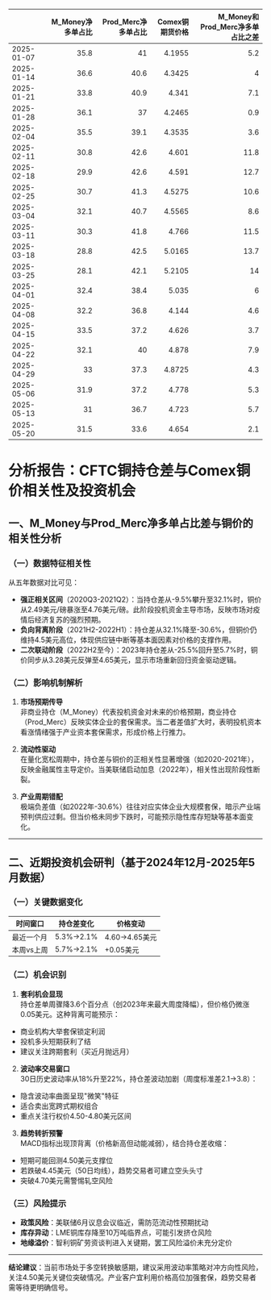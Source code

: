 |            |   M_Money净多单占比 |   Prod_Merc净多单占比 |   Comex铜期货价格 |   M_Money和Prod_Merc净多单占比之差 |
|:-----------|--------------------:|----------------------:|------------------:|-----------------------------------:|
| 2025-01-07 |                35.8 |                  41   |            4.1955 |                                5.2 |
| 2025-01-14 |                36.6 |                  40.6 |            4.3425 |                                4   |
| 2025-01-21 |                33.8 |                  40.9 |            4.341  |                                7.1 |
| 2025-01-28 |                36.1 |                  37   |            4.2465 |                                0.9 |
| 2025-02-04 |                35.5 |                  39.1 |            4.3535 |                                3.6 |
| 2025-02-11 |                30.8 |                  42.6 |            4.601  |                               11.8 |
| 2025-02-18 |                29.9 |                  42.6 |            4.591  |                               12.7 |
| 2025-02-25 |                30.7 |                  41.3 |            4.5275 |                               10.6 |
| 2025-03-04 |                32.1 |                  40.7 |            4.5565 |                                8.6 |
| 2025-03-11 |                30.3 |                  41.8 |            4.766  |                               11.5 |
| 2025-03-18 |                28.8 |                  42.5 |            5.0165 |                               13.7 |
| 2025-03-25 |                28.1 |                  42.1 |            5.2105 |                               14   |
| 2025-04-01 |                32.4 |                  38.4 |            5.035  |                                6   |
| 2025-04-08 |                32.2 |                  36.8 |            4.144  |                                4.6 |
| 2025-04-15 |                33.5 |                  37.2 |            4.626  |                                3.7 |
| 2025-04-22 |                32.1 |                  40   |            4.878  |                                7.9 |
| 2025-04-29 |                33   |                  37.3 |            4.8725 |                                4.3 |
| 2025-05-06 |                31.9 |                  37.2 |            4.778  |                                5.3 |
| 2025-05-13 |                31   |                  36.7 |            4.723  |                                5.7 |
| 2025-05-20 |                31.5 |                  33.6 |            4.654  |                                2.1 |![图](interest_exchange.png)



# 分析报告：CFTC铜持仓差与Comex铜价相关性及投资机会

## 一、M_Money与Prod_Merc净多单占比差与铜价的相关性分析

### （一）数据特征相关性
从五年数据对比可见：
- **强正相关区间**（2020Q3-2021Q2）：当持仓差从-9.5%攀升至32.1%时，铜价从2.49美元/磅暴涨至4.76美元/磅。此阶段投机资金主导市场，反映市场对疫情后经济复苏的强烈预期。
- **负向背离阶段**（2021H2-2022H1）：持仓差从32.1%降至-30.6%，但铜价仍维持4.5美元高位，体现供应链中断等基本面因素对价格的支撑作用。
- **二次联动阶段**（2022H2至今）：2023年持仓差从-25.5%回升至5.7%时，铜价同步从3.28美元反弹至4.65美元，显示市场重新回归资金驱动逻辑。

### （二）影响机制解析
1. **市场预期传导**  
非商业持仓（M_Money）代表投机资金对未来的价格预期，商业持仓（Prod_Merc）反映实体企业的套保需求。当二者差值扩大时，表明投机资本看涨情绪强于产业资本套保需求，形成价格上行推力。

2. **流动性驱动**  
在量化宽松周期中，持仓差与铜价的正相关性显著增强（如2020-2021年），反映金融属性主导定价。当美联储启动加息（2022年），相关性出现阶段性断裂。

3. **产业周期错配**  
极端负差值（如2022年-30.6%）往往对应实体企业大规模套保，暗示产业端预判供应过剩。但当价格未同步下跌时，可能预示隐性库存短缺等基本面变化。

---

## 二、近期投资机会研判（基于2024年12月-2025年5月数据）

### （一）关键数据变化
| 时间窗口       | 持仓差变化 | 价格变动    |
|----------------|------------|-------------|
| 最近一个月     | 5.3%→2.1%  | 4.60→4.65美元|
| 本周vs上周     | 5.7%→2.1%  | +0.05美元   |

### （二）机会识别
1. **套利机会显现**  
持仓差单周骤降3.6个百分点（创2023年来最大周度降幅），但价格仍微涨0.05美元。这种背离可能预示：
- 商业机构大举套保锁定利润
- 投机多头短期获利了结
- 建议关注跨期套利（买近月抛远月）

2. **波动率交易窗口**  
30日历史波动率从18%升至22%，持仓差波动加剧（周度标准差2.1→3.8）：
- 隐含波动率曲面呈现"微笑"特征
- 适合卖出宽跨式期权组合
- 重点关注行权价4.50-4.80美元区间

3. **趋势转折预警**  
MACD指标出现顶背离（价格新高但动能减弱），结合持仓差收缩：
- 短期可能回测4.50美元支撑位
- 若跌破4.45美元（50日均线），趋势交易者可建立空头头寸
- 突破4.70美元需警惕轧空风险

### （三）风险提示
- **政策风险**：美联储6月议息会议临近，需防范流动性预期扰动
- **库存异动**：LME铜库存降至10万吨临界点，可能引发挤仓风险
- **地缘溢价**：智利铜矿劳资谈判进入关键期，罢工风险溢价未充分定价

---

**结论建议**：当前市场处于多空转换敏感期，建议采用波动率策略对冲方向性风险，关注4.50美元关键位突破情况。产业客户宜利用价格高位加强套保，趋势交易者需等待更明确信号。